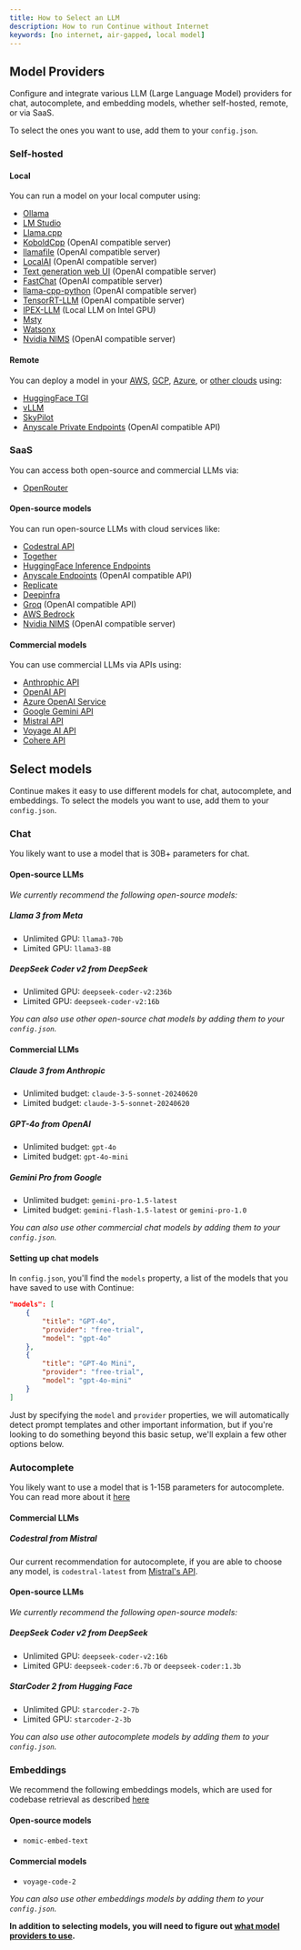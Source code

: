 ```yaml
---
title: How to Select an LLM
description: How to run Continue without Internet
keywords: [no internet, air-gapped, local model]
---
```


## Model Providers

Configure and integrate various LLM (Large Language Model) providers for chat, autocomplete, and embedding models, whether self-hosted, remote, or via SaaS.

To select the ones you want to use, add them to your `config.json`.

### Self-hosted

#### Local

You can run a model on your local computer using:

- [Ollama](../reference/Model%20Providers/ollama.md)
- [LM Studio](../reference/Model%20Providers/lmstudio.md)
- [Llama.cpp](../reference/Model%20Providers/llamacpp.md)
- [KoboldCpp](../reference/Model%20Providers/openai.md) (OpenAI compatible server)
- [llamafile](../reference/Model%20Providers/llamafile) (OpenAI compatible server)
- [LocalAI](../reference/Model%20Providers/openai.md) (OpenAI compatible server)
- [Text generation web UI](../reference/Model%20Providers/openai.md) (OpenAI compatible server)
- [FastChat](../reference/Model%20Providers/openai.md) (OpenAI compatible server)
- [llama-cpp-python](../reference/Model%20Providers/openai.md) (OpenAI compatible server)
- [TensorRT-LLM](https://github.com/NVIDIA/trt-llm-as-openai-windows?tab=readme-ov-file#examples) (OpenAI compatible server)
- [IPEX-LLM](../reference/Model%20Providers/ipex_llm.md) (Local LLM on Intel GPU)
- [Msty](../reference/Model%20Providers/msty.md)
- [Watsonx](../reference/Model%20Providers/watsonx.md)
- [Nvidia NIMS](../reference/Model%20Providers/openai.md) (OpenAI compatible server)

#### Remote

You can deploy a model in your [AWS](https://github.com/continuedev/deploy-os-code-llm#aws), [GCP](https://github.com/continuedev/deploy-os-code-llm#gcp), [Azure](https://github.com/continuedev/deploy-os-code-llm#azure), or [other clouds](https://github.com/continuedev/deploy-os-code-llm#others-2) using:

- [HuggingFace TGI](https://github.com/continuedev/deploy-os-code-llm#tgi)
- [vLLM](https://github.com/continuedev/deploy-os-code-llm#vllm)
- [SkyPilot](https://github.com/continuedev/deploy-os-code-llm#skypilot)
- [Anyscale Private Endpoints](https://github.com/continuedev/deploy-os-code-llm#anyscale-private-endpoints) (OpenAI compatible API)

### SaaS

You can access both open-source and commercial LLMs via:

- [OpenRouter](../reference/Model%20Providers/openrouter.md)

#### Open-source models

You can run open-source LLMs with cloud services like:

- [Codestral API](../tutorials/set-up-codestral.md)
- [Together](../reference/Model%20Providers/togetherllm.md)
- [HuggingFace Inference Endpoints](../reference/Model%20Providers/huggingfaceinferenceapi.md)
- [Anyscale Endpoints](../reference/Model%20Providers/openai.md) (OpenAI compatible API)
- [Replicate](../reference/Model%20Providers/replicatellm.md)
- [Deepinfra](../reference/Model%20Providers/deepinfra.md)
- [Groq](../reference/Model%20Providers/openai.md) (OpenAI compatible API)
- [AWS Bedrock](../reference/Model%20Providers/bedrock.md)
- [Nvidia NIMS](../reference/Model%20Providers/openai.md) (OpenAI compatible server)

#### Commercial models

You can use commercial LLMs via APIs using:

- [Anthrophic API](../reference/Model%20Providers/anthropicllm.md)
- [OpenAI API](../reference/Model%20Providers/openai.md)
- [Azure OpenAI Service](../reference/Model%20Providers/openai.md)
- [Google Gemini API](../reference/Model%20Providers/geminiapi.md)
- [Mistral API](../reference/Model%20Providers/mistral.md)
- [Voyage AI API](../features/codebase-embeddings.md#openai)
- [Cohere API](../reference/Model%20Providers/cohere.md)

<!-- **In addition to selecting providers, you will need to figure out [what models to use](./select-model.md).** -->

## Select models

Continue makes it easy to use different models for chat, autocomplete, and embeddings. To select the models you want to use, add them to your `config.json`.

### Chat

You likely want to use a model that is 30B+ parameters for chat.

#### Open-source LLMs

_We currently recommend the following open-source models:_

##### Llama 3 from Meta

- Unlimited GPU: `llama3-70b`
- Limited GPU: `llama3-8B`

##### DeepSeek Coder v2 from DeepSeek

- Unlimited GPU: `deepseek-coder-v2:236b`
- Limited GPU: `deepseek-coder-v2:16b`

_You can also use other open-source chat models by adding them to your `config.json`._

#### Commercial LLMs

##### Claude 3 from Anthropic

- Unlimited budget: `claude-3-5-sonnet-20240620`
- Limited budget: `claude-3-5-sonnet-20240620`

##### GPT-4o from OpenAI

- Unlimited budget: `gpt-4o`
- Limited budget: `gpt-4o-mini`

##### Gemini Pro from Google

- Unlimited budget: `gemini-pro-1.5-latest`
- Limited budget: `gemini-flash-1.5-latest` or `gemini-pro-1.0`

_You can also use other commercial chat models by adding them to your `config.json`._

#### Setting up chat models

In `config.json`, you'll find the `models` property, a list of the models that you have saved to use with Continue:

```json
"models": [
    {
        "title": "GPT-4o",
        "provider": "free-trial",
        "model": "gpt-4o"
    },
    {
        "title": "GPT-4o Mini",
        "provider": "free-trial",
        "model": "gpt-4o-mini"
    }
]
```

Just by specifying the `model` and `provider` properties, we will automatically detect prompt templates and other important information, but if you're looking to do something beyond this basic setup, we'll explain a few other options below.

### Autocomplete

You likely want to use a model that is 1-15B parameters for autocomplete. You can read more about it [here](../features/tab-autocomplete.md#tab-autocomplete-beta)

#### Commercial LLMs

##### Codestral from Mistral

Our current recommendation for autocomplete, if you are able to choose any model, is `codestral-latest` from [Mistral's API](../tutorials/set-up-codestral.md).

#### Open-source LLMs

_We currently recommend the following open-source models:_

##### DeepSeek Coder v2 from DeepSeek

- Unlimited GPU: `deepseek-coder-v2:16b`
- Limited GPU: `deepseek-coder:6.7b` or `deepseek-coder:1.3b`

##### StarCoder 2 from Hugging Face

- Unlimited GPU: `starcoder-2-7b`
- Limited GPU: `starcoder-2-3b`

_You can also use other autocomplete models by adding them to your `config.json`._

### Embeddings

We recommend the following embeddings models, which are used for codebase retrieval as described [here](../features/codebase-embeddings.md#embeddings-providers)

#### Open-source models

- `nomic-embed-text`

#### Commercial models

- `voyage-code-2`

_You can also use other embeddings models by adding them to your `config.json`._

**In addition to selecting models, you will need to figure out [what model providers to use](./model-providers.md).**
